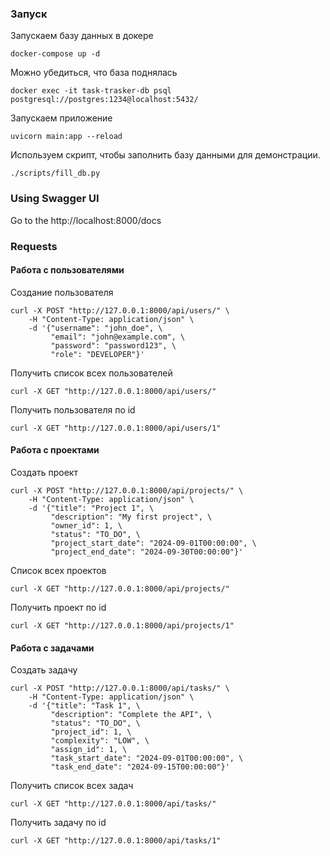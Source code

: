 ### Запуск
Запускаем базу данных в докере
```
docker-compose up -d
```
Можно убедиться, что база поднялась
```
docker exec -it task-trasker-db psql postgresql://postgres:1234@localhost:5432/
```

Запускаем приложение
```
uvicorn main:app --reload
```

Используем скрипт, чтобы заполнить базу данными для демонстрации.
```
./scripts/fill_db.py
```

### Using Swagger UI
Go to the http://localhost:8000/docs

### Requests


#### Работа с пользователями

Создание пользователя
```
curl -X POST "http://127.0.0.1:8000/api/users/" \
    -H "Content-Type: application/json" \
    -d '{"username": "john_doe", \
         "email": "john@example.com", \
         "password": "password123", \
         "role": "DEVELOPER"}'
```
Получить список всех пользователей
```
curl -X GET "http://127.0.0.1:8000/api/users/"
```
Получить пользователя по id
```
curl -X GET "http://127.0.0.1:8000/api/users/1"
```

#### Работа с проектами

Создать проект
```
curl -X POST "http://127.0.0.1:8000/api/projects/" \
    -H "Content-Type: application/json" \
    -d '{"title": "Project 1", \
         "description": "My first project", \
         "owner_id": 1, \
         "status": "TO_DO", \
         "project_start_date": "2024-09-01T00:00:00", \
         "project_end_date": "2024-09-30T00:00:00"}'
```
Список всех проектов
```
curl -X GET "http://127.0.0.1:8000/api/projects/"
```
Получить проект по id
```
curl -X GET "http://127.0.0.1:8000/api/projects/1"
```

#### Работа с задачами

Создать задачу
```
curl -X POST "http://127.0.0.1:8000/api/tasks/" \
    -H "Content-Type: application/json" \
    -d '{"title": "Task 1", \
         "description": "Complete the API", \
         "status": "TO_DO", \
         "project_id": 1, \
         "complexity": "LOW", \
         "assign_id": 1, \
         "task_start_date": "2024-09-01T00:00:00", \
         "task_end_date": "2024-09-15T00:00:00"}'
```
Получить список всех задач
```
curl -X GET "http://127.0.0.1:8000/api/tasks/"
```
Получить задачу по id
```
curl -X GET "http://127.0.0.1:8000/api/tasks/1"
```